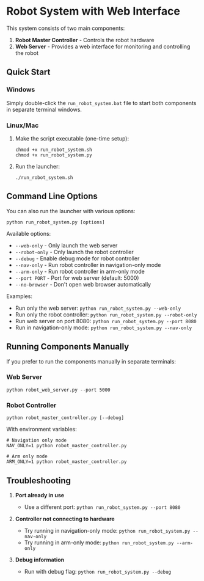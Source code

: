 # Robot System with Web Interface

This system consists of two main components:
1. **Robot Master Controller** - Controls the robot hardware
2. **Web Server** - Provides a web interface for monitoring and controlling the robot

## Quick Start

### Windows
Simply double-click the `run_robot_system.bat` file to start both components in separate terminal windows.

### Linux/Mac
1. Make the script executable (one-time setup):
   ```
   chmod +x run_robot_system.sh
   chmod +x run_robot_system.py
   ```

2. Run the launcher:
   ```
   ./run_robot_system.sh
   ```

## Command Line Options

You can also run the launcher with various options:

```
python run_robot_system.py [options]
```

Available options:
- `--web-only` - Only launch the web server
- `--robot-only` - Only launch the robot controller
- `--debug` - Enable debug mode for robot controller
- `--nav-only` - Run robot controller in navigation-only mode
- `--arm-only` - Run robot controller in arm-only mode
- `--port PORT` - Port for web server (default: 5000)
- `--no-browser` - Don't open web browser automatically

Examples:
- Run only the web server: `python run_robot_system.py --web-only`
- Run only the robot controller: `python run_robot_system.py --robot-only`
- Run web server on port 8080: `python run_robot_system.py --port 8080`
- Run in navigation-only mode: `python run_robot_system.py --nav-only`

## Running Components Manually

If you prefer to run the components manually in separate terminals:

### Web Server
```
python robot_web_server.py --port 5000
```

### Robot Controller
```
python robot_master_controller.py [--debug]
```

With environment variables:
```
# Navigation only mode
NAV_ONLY=1 python robot_master_controller.py

# Arm only mode
ARM_ONLY=1 python robot_master_controller.py
```

## Troubleshooting

1. **Port already in use**
   - Use a different port: `python run_robot_system.py --port 8080`
   
2. **Controller not connecting to hardware**
   - Try running in navigation-only mode: `python run_robot_system.py --nav-only`
   - Try running in arm-only mode: `python run_robot_system.py --arm-only`
   
3. **Debug information**
   - Run with debug flag: `python run_robot_system.py --debug` 
